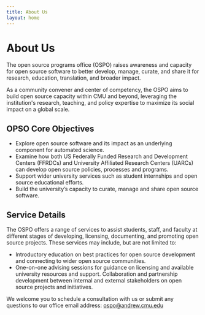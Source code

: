 ```yaml
---
title: About Us
layout: home
---
```

# About Us
The open source programs office (OSPO) raises awareness and capacity for open source software to better develop, manage, curate, and share it for research, education, translation, and broader impact.

As a community convener and center of competency, the OSPO aims to build open source capacity within CMU and beyond, leveraging the institution's research, teaching, and policy expertise to maximize its social impact on a global scale.

## OPSO Core Objectives
- Explore open source software and its impact as an underlying component for automated science.
- Examine how both US Federally Funded Research and Development Centers (FFRDCs) and University Affiliated Research Centers (UARCs) can develop open source policies, processes and programs.
- Support wider university services such as student internships and open source educational efforts.
- Build the university’s capacity to curate, manage and share open source software.

## Service Details
The OSPO offers a range of services to assist students, staff, and faculty at different stages of developing, licensing, documenting, and promoting open source projects. These services may include, but are not limited to:

- Introductory education on best practices for open source development and connecting to wider open source communities.
- One-on-one advising sessions for guidance on licensing and available university resources and support. Collaboration and partnership development between internal and external stakeholders on open source projects and initiatives.

We welcome you to schedule a consultation with us or submit any questions to our office email address: [ospo@andrew.cmu.edu](mailto:ospo@andrew.cmu.edu)